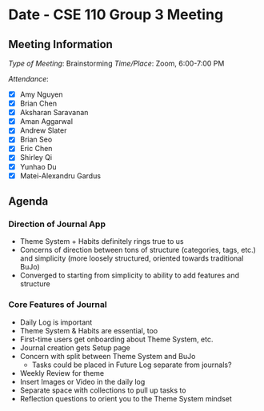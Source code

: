 # Date - CSE 110 Group 3 Meeting

## Meeting Information

*Type of Meeting*: Brainstorming
*Time/Place*: Zoom, 6:00-7:00 PM

*Attendance*:
- [X] Amy Nguyen
- [X] Brian Chen
- [X] Aksharan Saravanan
- [X] Aman Aggarwal
- [X] Andrew Slater
- [X] Brian Seo
- [X] Eric Chen
- [X] Shirley Qi
- [X] Yunhao Du
- [X] Matei-Alexandru Gardus

## Agenda

### Direction of Journal App

- Theme System + Habits definitely rings true to us
- Concerns of direction between tons of structure (categories, tags, etc.) and
  simplicity (more loosely structured, oriented towards traditional BuJo)
- Converged to starting from simplicity to ability to add features and structure

### Core Features of Journal

- Daily Log is important
- Theme System & Habits are essential, too
- First-time users get onboarding about Theme System, etc.
- Journal creation gets Setup page
- Concern with split between Theme System and BuJo
  - Tasks could be placed in Future Log separate from journals?
- Weekly Review for theme
- Insert Images or Video in the daily log
- Separate space with collections to pull up tasks to
- Reflection questions to orient you to the Theme System mindset